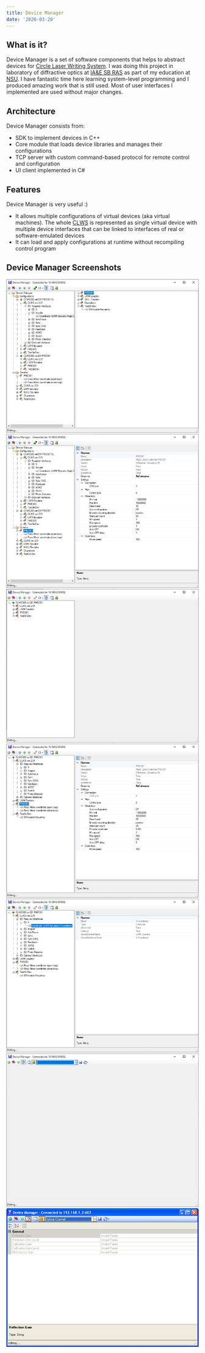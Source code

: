 ```yaml
---
title: Device Manager
date: '2020-03-20'
---
```


## What is it?

Device Manager is a set of software components that helps to abstract devices for [Circle Laser Writing System](/clws).
I was doing this project in laboratory of diffractive optics at [IA&E SB RAS](https://www.iae.nsk.su/en/) as part of my education at [NSU](https://www.nsu.ru/).
I have fantastic time here learning system-level programming and I produced amazing work that is still used.
Most of user interfaces I implemented are used without major changes.

## Architecture

Device Manager consists from:
* SDK to implement devices in C++
* Core module that loads device libraries and manages their configurations
* TCP server with custom command-based protocol for remote control and configuration
* UI client implemented in C#

## Features

Device Manager is very useful :)
* It allows multiple configurations of virtual devices (aka virtual machines). The whole [CLWS](/clws) is represented as single virtual device with multiple device interfaces that can be linked to interfaces of real or software-emulated devices
* It can load and apply configurations at runtime without recompiling control program

## Device Manager Screenshots

![Device Manager](./img1.jpg "Screen 1")
![Device Manager](./img2.jpg "Screen 2")
![Device Manager](./img3.jpg "Screen 3")
![Device Manager](./img4.jpg "Screen 4")
![Device Manager](./img5.jpg "Screen 5")
![Device Manager](./img6.jpg "Screen 6")
![Device Manager](./img7.jpg "Screen 7")
